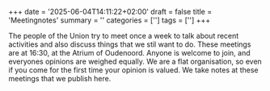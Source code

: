 +++
date = '2025-06-04T14:11:22+02:00'
draft = false
title = 'Meetingnotes'
summary = ''
categories = ['']
tags = ['']
+++

The people of the Union try to meet once a week to talk about recent activities and also discuss things that we stil want to do. These meetings are at 16:30, at the Atrium of Oudenoord. Anyone is welcome to join, and everyones opinions are weighed equally. We are a flat organisation, so even if you come for the first time your opinion is valued. We take notes at these meetings that we publish here.
